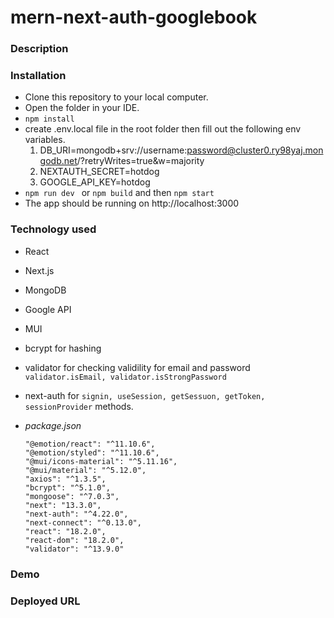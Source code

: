 # mern-next-auth-googlebook

### Description

### Installation
- Clone this repository to your local computer.
- Open the folder in your IDE.
- ```npm install```
- create .env.local file in the root folder then fill out the following env variables.
    1. DB_URI=mongodb+srv://username:password@cluster0.ry98yaj.mongodb.net/?retryWrites=true&w=majority
    2. NEXTAUTH_SECRET=hotdog
    3. GOOGLE_API_KEY=hotdog
- ```npm run dev ``` or ```npm build``` and then ```npm start```
- The app should be running on http://localhost:3000

### Technology used
- React
- Next.js
- MongoDB
- Google API
- MUI
- bcrypt for hashing
- validator for checking validility for email and password `validator.isEmail, validator.isStrongPassword`
- next-auth for `signin, useSession, getSessuon, getToken, sessionProvider` methods.

- *package.json*
    ```
    "@emotion/react": "^11.10.6",
    "@emotion/styled": "^11.10.6",
    "@mui/icons-material": "^5.11.16",
    "@mui/material": "^5.12.0",
    "axios": "^1.3.5",
    "bcrypt": "^5.1.0",
    "mongoose": "^7.0.3",
    "next": "13.3.0",
    "next-auth": "^4.22.0",
    "next-connect": "^0.13.0",
    "react": "18.2.0",
    "react-dom": "18.2.0",
    "validator": "^13.9.0"
    ```

### Demo

### Deployed URL